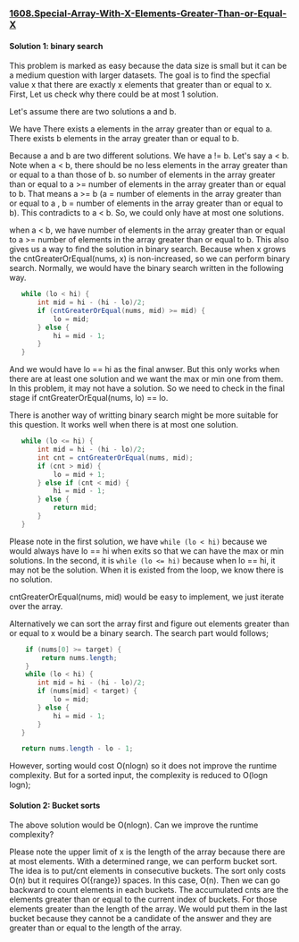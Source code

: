 ### [1608.Special-Array-With-X-Elements-Greater-Than-or-Equal-X](https://leetcode.com/problems/special-array-with-x-elements-greater-than-or-equal-x/)

#### Solution 1: binary search

This problem is marked as easy because the data size is small but it can be a medium question with larger datasets. The goal is to find the specfial value x that there are exactly x elements that greater than or equal to x. First, Let us check why there could be at most 1 solution.

Let's assume there are two solutions a and b.

We have
There exists a elements in the array greater than or equal to a.
There exists b elements in the array greater than or equal to b.

Because a and b are two different solutions. We have a != b. Let's say a < b. Note when a < b, there should be no less elements in the array greater than or equal to a than those of b. so number of elements in the array greater than or equal to a >=  number of elements in the array greater than or equal to b. That means a >= b (a = number of elements in the array greater than or equal to a , b = number of elements in the array greater than or equal to b). This contradicts to a < b. So, we could only have at most one solutions.

when a < b, we have number of elements in the array greater than or equal to a >=  number of elements in the array greater than or equal to b. This also gives us a way to find the solution in binary search. Because when x grows the cntGreaterOrEqual(nums, x) is non-increased, so we can perform binary search. Normally, we would have the binary search written in the following way.

```java
   while (lo < hi) {
       int mid = hi - (hi - lo)/2;
       if (cntGreaterOrEqual(nums, mid) >= mid) {
           lo = mid;
       } else {
           hi = mid - 1;
       }
   }
```
And we would have lo == hi as the final anwser. But this only works when there are at least one solution and we want the max or min one from them. In this problem, it may not have a solution. So we need to check in the final stage if cntGreaterOrEqual(nums, lo) == lo.

There is another way of writting binary search might be more suitable for this question. It works well when there is at most one solution.

```java
   while (lo <= hi) {
       int mid = hi - (hi - lo)/2;
       int cnt = cntGreaterOrEqual(nums, mid);
       if (cnt > mid) {
           lo = mid + 1;
       } else if (cnt < mid) {
           hi = mid - 1;
       } else {
           return mid;
       }
   }
```

Please note in the first solution, we have `while (lo < hi)` because we would always have lo == hi when exits so that we can have the max or min solutions. In the second, it is `while (lo <= hi)` because when lo == hi, it may not be the solution. When it is existed from the loop, we know there is no solution.

cntGreaterOrEqual(nums, mid) would be easy to implement, we just iterate over the array.

Alternatively we can sort the array first and figure out elements greater than or equal to x would be a binary search. The search part would follows;

```java
    if (nums[0] >= target) {
        return nums.length;
    }
    while (lo < hi) {
       int mid = hi - (hi - lo)/2;
       if (nums[mid] < target) {
           lo = mid;
       } else {
           hi = mid - 1;
       }
   } 

   return nums.length - lo - 1;
```

However, sorting would cost O(nlogn) so it does not improve the runtime complexity. But for a sorted input, the complexity is reduced to O(logn logn);


#### Solution 2: Bucket sorts

The above solution would be O(nlogn). Can we improve the runtime complexity? 

Please note the upper limit of x is the length of the array because there are at most elements. With a determined range, we can perform bucket sort. The idea is to put/cnt elements in consecutive buckets. The sort only costs O(n) but it requires O({range}) spaces. In this case, O(n). Then we can go backward to count elements in each buckets. The accumulated cnts are the elements greater than or equal to the current index of buckets. For those elements greater than the length of the array. We would put them in the last bucket because they cannot be a candidate of the answer and they are greater than or equal to the length of the array.